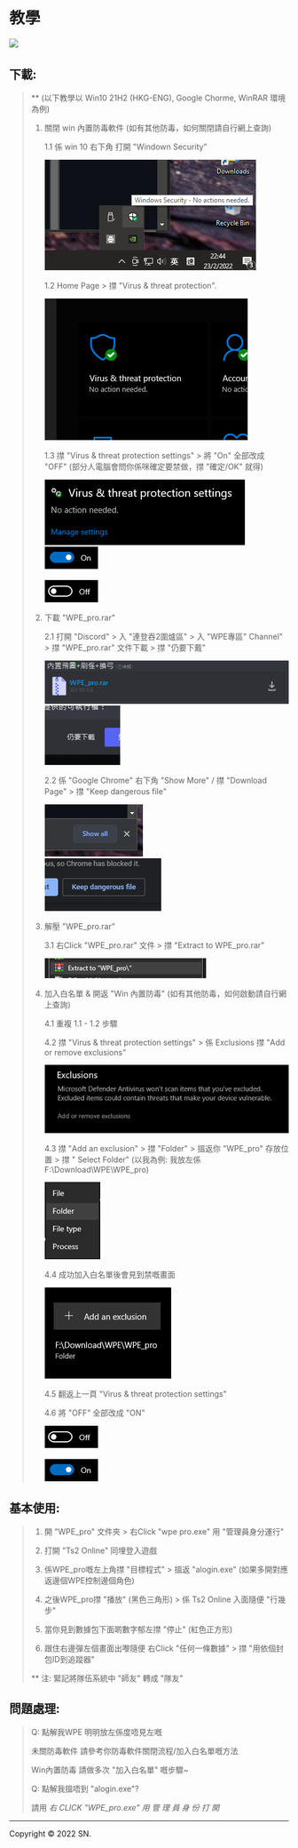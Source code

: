 # 教學

<img src="#" style="center">

## 下載: 
> ** (以下教學以 Win10 21H2 (HKG-ENG), Google Chorme, WinRAR 環境為例)
>
> 1. 關閉 win 內置防毒軟件
> (如有其他防毒，如何關閉請自行網上查詢)
> 
>     1.1 係 win 10 右下角 打開 "Windown Security" 
>     
>    <img src="./img/11.png">
>     
>     1.2 Home Page > 㩒 "Virus & threat protection".
>     
>     <img src="./img/2.png">
>     
>     1.3 㩒 "Virus & threat protection settings" > 將 "On" 全部改成 "OFF"
>     (部分人電腦會問你係咪確定要禁做，㩒 "確定/OK" 就得)
>     
>     <img src="./img/1.png"><br/>
>     <img src="./img/3.png"><br/>     
>     <img src="./img/4.png">
> 
> 2. 下載 "WPE_pro.rar"
> 
>     2.1 打開 "Discord" > 入 "連登吞2圍爐區" > 入 "WPE專區" Channel" > 㩒 "WPE_pro.rar" 文件下載 > 㩒 "仍要下戴"
> 
>     <img src="./img/12.png"><br/>
>     <img src="./img/13.png">
> 
>     2.2 係 "Google Chrome" 右下角 "Show More" / 㩒 "Download Page" > 㩒 "Keep dangerous file"
> 
>     <img src="./img/6.png"><br/>
>     <img src="./img/5.png">
> 
> 3. 解壓 "WPE_pro.rar"
> 
>     3.1 右Click "WPE_pro.rar" 文件 > 㩒 "Extract to WPE_pro.rar\"
> 
>     <img src="./img/7.png">
>     
> 4. 加入白名單 & 開返 "Win 內置防毒"
> (如有其他防毒，如何啟動請自行網上查詢)
>
>     4.1 重複 1.1 - 1.2 步驟
> 
>     4.2 㩒 "Virus & threat protection settings" > 係 Exclusions 㩒 "Add or remove exclusions"
>     
>     <img src="./img/8.png">
>     
>     4.3 㩒 "Add an exclusion" > 㩒 "Folder" > 搵返你 "WPE_pro" 存放位置 > 㩒 " Select Folder"
>     (以我為例: 我放左係F:\Download\WPE\WPE_pro)
>     
>     <img src="./img/9.png">
>     
>     4.4 成功加入白名單後會見到禁嘅畫面
>     
>     <img src="./img/10.png">
>     
>     4.5 翻返上一頁 "Virus & threat protection settings"
>     
>     4.6 將 "OFF" 全部改成 "ON"
>     
>     <img src="./img/4.png"><br/>     
>     <img src="./img/3.png">
>     

## 基本使用:
> 
> 1. 開 "WPE_pro" 文件夾 > 右Click "wpe pro.exe" 用 "管理員身分運行"
> 
> 2. 打開 "Ts2 Online" 同埋登入遊戲
> 
> 3. 係WPE_pro嘅左上角㩒 "目標程式" > 搵返 "alogin.exe" (如果多開對應返邊個WPE控制邊個角色)
> 
> 4. 之後WPE_pro㩒 "播放" (黑色三角形) > 係 Ts2 Online 入面隨便 "行幾步"
> 
> 5. 當你見到數據包下面啲數字郁左㩒 "停止" (紅色正方形)
> 
> 6. 跟住右邊彈左個畫面出嚟隨便 右Click "任何一條數據" > 㩒 "用依個封包ID到追蹤器"
>
> ** 注: 緊記將隊伍系統中 "師友" 轉成 "隊友"

## 問題處理:
> 
> Q: 點解我WPE 明明放左係度唔見左嘅
> 
> 未關防毒軟件
> 請參考你防毒軟件關閉流程/加入白名單嘅方法
> 
> Win內置防毒
> 請做多次 "加入白名單" 嘅步驟~
>
> Q: 點解我搵唔到 "alogin.exe"?
> 
> 請用  *右 CLICK  "WPE_pro.exe" 用 管 理 員 身 份 打 開*
>

<hr>

Copyright © 2022 SN.
